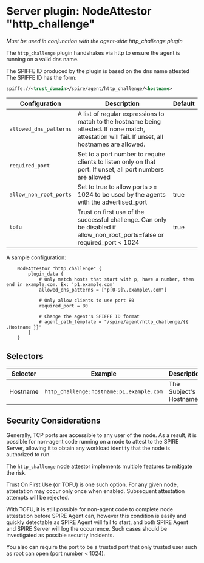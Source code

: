 # Server plugin: NodeAttestor "http_challenge"

*Must be used in conjunction with the agent-side http_challenge plugin*

The `http_challenge` plugin handshakes via http to ensure the agent is running on a valid
dns name.

The SPIFFE ID produced by the plugin is based on the dns name attested
The SPIFFE ID has the form:

```xml
spiffe://<trust_domain>/spire/agent/http_challenge/<hostname>
```

| Configuration           | Description                                                                                                                                               | Default                             |
|-------------------------|-----------------------------------------------------------------------------------------------------------------------------------------------------------|-------------------------------------|
| `allowed_dns_patterns`  | A list of regular expressions to match to the hostname being attested. If none match, attestation will fail. If unset, all hostnames are allowed.         |                                     |
| `required_port`         | Set to a port number to require clients to listen only on that port. If unset, all port numbers are allowed                                               |                                     |
| `allow_non_root_ports`  | Set to true to allow ports >= 1024 to be used by the agents with the advertised_port                                                                      | true                                |
| `tofu`                  | Trust on first use of the successful challenge. Can only be disabled if allow_non_root_ports=false or required_port < 1024                                | true                                |

A sample configuration:

```hcl
    NodeAttestor "http_challenge" {
        plugin_data {
            # Only match hosts that start with p, have a number, then end in example.com. Ex: 'p1.example.com'
            allowed_dns_patterns = ["p[0-9]\.example\.com"]

            # Only allow clients to use port 80
            required_port = 80

            # Change the agent's SPIFFE ID format
            # agent_path_template = "/spire/agent/http_challenge/{{ .Hostname }}"
        }
    }
```

## Selectors

| Selector | Example                                  | Description            |
|----------|------------------------------------------|------------------------|
| Hostname | `http_challenge:hostname:p1.example.com` | The Subject's Hostname |

## Security Considerations

Generally, TCP ports are accessible to any user of the node. As a result, it is possible for non-agent code running on a node to attest to the SPIRE Server, allowing it to obtain any workload identity that the node is authorized to run.

The `http_challenge` node attestor implements multiple features to mitigate the risk.

Trust On First Use (or TOFU) is one such option. For any given node, attestation may occur only once when enabled. Subsequent attestation attempts will be rejected.

With TOFU, it is still possible for non-agent code to complete node attestation before SPIRE Agent can, however this condition is easily and quickly detectable as SPIRE Agent will fail to start, and both SPIRE Agent and SPIRE Server will log the occurrence. Such cases should be investigated as possible security incidents.

You also can require the port to be a trusted port that only trusted user such as root can open (port number < 1024).
